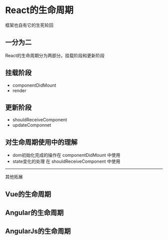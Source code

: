 # React的生命周期
框架也自有它的生死轮回

## 一分为二
React的生命周期分为两部分。挂载阶段和更新阶段

## 挂载阶段

* componentDidMount
* render

## 更新阶段

* shouldReceiveComponent
* updateComponnet

## 对生命周期使用中的理解

* dom初始化完成的操作在 componentDidMount 中使用
* state变化的处理 在 shouldReceiveComponent 中使用

---------
其他拓展

## Vue的生命周期

## Angular的生命周期

## AngularJs的生命周期